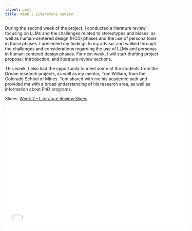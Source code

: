 ```yaml
---
layout: post
title: Week 2 Literature Review
---
```


During the second week of the project, I conducted a literature review focusing on LLMs and the challenges related to stereotypes and biases, as well as human-centered design (HCD) phases and the use of persona tools in those phases. I presented my findings to my advisor and walked through the challenges and considerations regarding the use of LLMs and personas in human-centered design phases. For next week, I will start drafting project proposal, introduction, and literature review sections.

This week, I also had the opportunity to meet some of the students from the Dream research projects, as well as my mentor, Tom William, from the Colorado School of Mines. Tom shared with me his academic path and provided me with a broad understanding of his research area, as well as information about PhD programs.

Slides: [Week 2 - Literature Review Slides](/files/Week2-LiteratureReview.pdf)

<embed src="/files/Week2-LiteratureReview.pdf" width="600" height="400" type="application/pdf">
